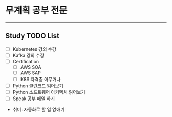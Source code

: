 # 무계획 공부 전문

---
## Study TODO List

- [ ] Kubernetes 강의 수강
- [ ] Kafka 강의 수강
- [ ] Certification
    - [ ] AWS SOA
    - [ ] AWS SAP
    - [ ] K8S 자격증 아무거나
- [ ] Python 클린코드 읽어보기
- [ ] Python 소프트웨어 아키텍처 읽어보기
- [ ] Speak 공부 매일 하기

- 취미: 자동화로 할 일 없애기